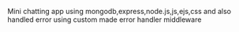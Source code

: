 Mini chatting app using mongodb,express,node.js,js,ejs,css and also handled error using custom made error handler middleware